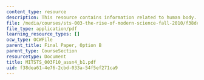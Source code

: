 ```yaml
---
content_type: resource
description: This resource contains information related to human body.
file: /media/courses/sts-003-the-rise-of-modern-science-fall-2010/f38dea614e762cbd033a54f5ef271ca9_MITSTS_003F10_assn4_b1.pdf
file_type: application/pdf
learning_resource_types: []
ocw_type: OCWFile
parent_title: Final Paper, Option B
parent_type: CourseSection
resourcetype: Document
title: MITSTS_003F10_assn4_b1.pdf
uid: f38dea61-4e76-2cbd-033a-54f5ef271ca9
---
```

